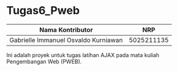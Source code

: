 # Tugas6_Pweb

| Nama Kontributor | NRP |
|------------------|-----|
| Gabrielle Immanuel Osvaldo Kurniawan | 5025211135 |

Ini adalah proyek untuk tugas latihan AJAX pada mata kuliah Pengembangan Web (PWEB).
